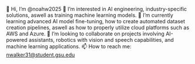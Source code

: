 👋 Hi, I’m @noahw2025
👀 I’m interested in AI engineering,  industry-specific solutions, aswell as training machine learning models.
🌱 I’m currently learning advanced AI model fine-tuning, how to create automated dataset creation pipelines, aswell as how to properly utilize cloud platforms such as AWS and Azure.
💞️ I’m looking to collaborate on projects involving AI-powered assistants, robotics with vision and speech capabilities, and machine learning applications.
📫 How to reach me: nwalker31@student.gsu.edu
<!---
noahw2025/noahw2025 is a ✨ special ✨ repository because its `README.md` (this file) appears on your GitHub profile.
You can click the Preview link to take a look at your changes.
--->
